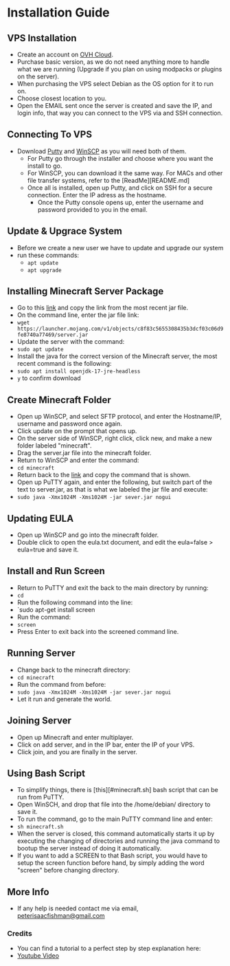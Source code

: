 # Installation Guide

## VPS Installation
- Create an account on [OVH Cloud][OVHCloud].
- Purchase basic version, as we do not need anything more to handle what we are running (Upgrade if you plan on using modpacks or plugins on the server).
- When purchasing the VPS select Debian as the OS option for it to run on.
- Choose closest location to you.
- Open the EMAIL sent once the server is created and save the IP, and login info, that way you can connect to the VPS via and SSH connection.

## Connecting To VPS
- Download [Putty][PuTTY] and [WinSCP][WinSCP] as you will need both of them.
   - For Putty go through the installer and choose where you want the install to go.
   - For WinSCP, you can download it the same way. For MACs and other file transfer systems, refer to the [ReadMe][README.md]
   - Once all is installed, open up Putty, and click on SSH for a secure connection. Enter the IP adress as the hostname.
     - Once the Putty console opens up, enter the username and password provided to you in the email.

## Update & Upgrace System
- Before we create a new user we have to update and upgrade our system
- run these commands:
  - `apt update`
  - `apt upgrade`
  

## Installing Minecraft Server Package
- Go to this [link][MCServer] and copy the link from the most recent jar file.
- On the command line, enter the jar file link:
 - `wget https://launcher.mojang.com/v1/objects/c8f83c5655308435b3dcf03c06d9fe8740a77469/server.jar`
- Update the server with the command:
 - `sudo apt update`
- Install the java for the correct version of the Minecraft server, the most recent command is the following:
 - `sudo apt install openjdk-17-jre-headless`
 - `y` to confirm download

## Create Minecraft Folder
- Open up WinSCP, and select SFTP protocol, and enter the Hostname/IP, username and password once again.
- Click update on the prompt that opens up.
- On the server side of WinSCP, right click, click new, and make a new folder labeled "minecraft".
- Drag the server.jar file into the minecraft folder.
- Return to WinSCP and enter the command:
 - `cd minecraft`
- Return back to the [link][MCServer] and copy the command that is shown.
- Open up PuTTY again, and enter the following, but switch part of the text to server.jar, as that is what we labeled the jar file and execute:
 - `sudo java -Xmx1024M -Xms1024M -jar sever.jar nogui` 

## Updating EULA
- Open up WinSCP and go into the minecraft folder.
- Double click to open the eula.txt document, and edit the eula=false > eula=true and save it.
  
## Install and Run Screen
- Return to PuTTY and exit the back to the main directory by running:
 - `cd`
- Run the following command into the line:
 - `sudo apt-get install screen
- Run the command:
 - `screen`
- Press Enter to exit back into the screened command line.

## Running Server
- Change back to the minecraft directory:
 - `cd minecraft`
- Run the command from before:
 - `sudo java -Xmx1024M -Xms1024M -jar sever.jar nogui`
- Let it run and generate the world.

## Joining Server
- Open up Minecraft and enter multiplayer.
- Click on add server, and in the IP bar, enter the IP of your VPS.
- Click join, and you are finally in the server.

## Using Bash Script 
- To simplify things, there is [this][#minecraft.sh] bash script that can be run from PuTTY.
- Open WinSCH, and drop that file into the /home/debian/ directory to save it.
- To run the command, go to the main PuTTY command line and enter:
 - `sh minecraft.sh`
- When the server is closed, this command automatically starts it up by executing the changing of directories and running the java command to bootup the server instead of doing it automatically.
- If you want to add a SCREEN to that Bash script, you would have to setup the screen function before hand, by simply adding the word "screen" before changing directory.

## More Info
- If any help is needed contact me via email, peterisaacfishman@gmail.com

### Credits
- You can find a tutorial to a perfect step by step explanation here:
 - [Youtube Video](https://www.youtube.com/watch?v=LLS4xgwMTQQ&t)

[PuTTY]:https://docs.oracle.com/en/cloud/paas/event-hub-cloud/admin-guide/generate-ssh-key-pair-using-puttygen.html
[WinSCP]:https://winscp.net/eng/download.php
[OVHCloud]:https://www.ovhcloud.com/en-ca/?xtor=SEC-13-GOO-[ca_lab_2020_ovh_brand_undefinite_sale_acquisition_srch_defensive_brand_canada(CA-Trademark)]-[581164829161]-S-[ovh%20cloud]&xts=563736&gclid=Cj0KCQjwg_iTBhDrARIsAD3Ib5hk9g28VIM5ZIvkaPGwFCbEPpKl1vKsf4xlpbp1ZvuqXZS611cHYvsaAk53EALw_wcB
[MCServer]:https://www.minecraft.net/en-us/download/server
